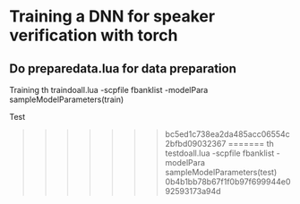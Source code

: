# Training a DNN for speaker verification with torch
## Do preparedata.lua for data preparation
Training
th traindoall.lua -scpfile fbanklist -modelPara sampleModelParameters(train)

Test
>>>>>>> bc5ed1c738ea2da485acc06554c2bfbd09032367
=======
th testdoall.lua  -scpfile fbanklist -modelPara sampleModelParameters(test)
>>>>>>> 0b4b1bb78b67f1f0b97f699944e092593173a94d
